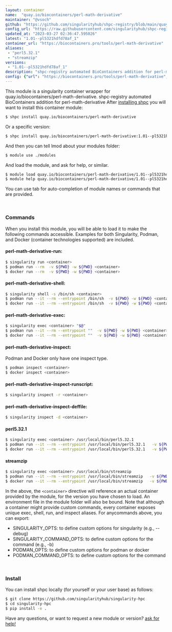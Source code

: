 ```yaml
---
layout: container
name:  "quay.io/biocontainers/perl-math-derivative"
maintainer: "@vsoch"
github: "https://github.com/singularityhub/shpc-registry/blob/main/quay.io/biocontainers/perl-math-derivative/container.yaml"
config_url: "https://raw.githubusercontent.com/singularityhub/shpc-registry/main/quay.io/biocontainers/perl-math-derivative/container.yaml"
updated_at: "2023-03-27 02:36:47.595026"
latest: "1.01--pl5321hdfd78af_1"
container_url: "https://biocontainers.pro/tools/perl-math-derivative"
aliases:
 - "perl5.32.1"
 - "streamzip"
versions:
 - "1.01--pl5321hdfd78af_1"
description: "shpc-registry automated BioContainers addition for perl-math-derivative"
config: {"url": "https://biocontainers.pro/tools/perl-math-derivative", "maintainer": "@vsoch", "description": "shpc-registry automated BioContainers addition for perl-math-derivative", "latest": {"1.01--pl5321hdfd78af_1": "sha256:667f977554c891057d3a4837f530fa4546fe78d0551de8fdeab916bc1699a955"}, "tags": {"1.01--pl5321hdfd78af_1": "sha256:667f977554c891057d3a4837f530fa4546fe78d0551de8fdeab916bc1699a955"}, "docker": "quay.io/biocontainers/perl-math-derivative", "aliases": {"perl5.32.1": "/usr/local/bin/perl5.32.1", "streamzip": "/usr/local/bin/streamzip"}}
---
```


This module is a singularity container wrapper for quay.io/biocontainers/perl-math-derivative.
shpc-registry automated BioContainers addition for perl-math-derivative
After [installing shpc](#install) you will want to install this container module:


```bash
$ shpc install quay.io/biocontainers/perl-math-derivative
```

Or a specific version:

```bash
$ shpc install quay.io/biocontainers/perl-math-derivative:1.01--pl5321hdfd78af_1
```

And then you can tell lmod about your modules folder:

```bash
$ module use ./modules
```

And load the module, and ask for help, or similar.

```bash
$ module load quay.io/biocontainers/perl-math-derivative/1.01--pl5321hdfd78af_1
$ module help quay.io/biocontainers/perl-math-derivative/1.01--pl5321hdfd78af_1
```

You can use tab for auto-completion of module names or commands that are provided.

<br>

### Commands

When you install this module, you will be able to load it to make the following commands accessible.
Examples for both Singularity, Podman, and Docker (container technologies supported) are included.

#### perl-math-derivative-run:

```bash
$ singularity run <container>
$ podman run --rm  -v ${PWD} -w ${PWD} <container>
$ docker run --rm  -v ${PWD} -w ${PWD} <container>
```

#### perl-math-derivative-shell:

```bash
$ singularity shell -s /bin/sh <container>
$ podman run --it --rm --entrypoint /bin/sh  -v ${PWD} -w ${PWD} <container>
$ docker run --it --rm --entrypoint /bin/sh  -v ${PWD} -w ${PWD} <container>
```

#### perl-math-derivative-exec:

```bash
$ singularity exec <container> "$@"
$ podman run --it --rm --entrypoint ""  -v ${PWD} -w ${PWD} <container> "$@"
$ docker run --it --rm --entrypoint ""  -v ${PWD} -w ${PWD} <container> "$@"
```

#### perl-math-derivative-inspect:

Podman and Docker only have one inspect type.

```bash
$ podman inspect <container>
$ docker inspect <container>
```

#### perl-math-derivative-inspect-runscript:

```bash
$ singularity inspect -r <container>
```

#### perl-math-derivative-inspect-deffile:

```bash
$ singularity inspect -d <container>
```


#### perl5.32.1

```bash
$ singularity exec <container> /usr/local/bin/perl5.32.1
$ podman run --it --rm --entrypoint /usr/local/bin/perl5.32.1   -v ${PWD} -w ${PWD} <container> -c " $@"
$ docker run --it --rm --entrypoint /usr/local/bin/perl5.32.1   -v ${PWD} -w ${PWD} <container> -c " $@"
```


#### streamzip

```bash
$ singularity exec <container> /usr/local/bin/streamzip
$ podman run --it --rm --entrypoint /usr/local/bin/streamzip   -v ${PWD} -w ${PWD} <container> -c " $@"
$ docker run --it --rm --entrypoint /usr/local/bin/streamzip   -v ${PWD} -w ${PWD} <container> -c " $@"
```



In the above, the `<container>` directive will reference an actual container provided
by the module, for the version you have chosen to load. An environment file in the
module folder will also be bound. Note that although a container
might provide custom commands, every container exposes unique exec, shell, run, and
inspect aliases. For anycommands above, you can export:

 - SINGULARITY_OPTS: to define custom options for singularity (e.g., --debug)
 - SINGULARITY_COMMAND_OPTS: to define custom options for the command (e.g., -b)
 - PODMAN_OPTS: to define custom options for podman or docker
 - PODMAN_COMMAND_OPTS: to define custom options for the command

<br>

### Install

You can install shpc locally (for yourself or your user base) as follows:

```bash
$ git clone https://github.com/singularityhub/singularity-hpc
$ cd singularity-hpc
$ pip install -e .
```

Have any questions, or want to request a new module or version? [ask for help!](https://github.com/singularityhub/singularity-hpc/issues)